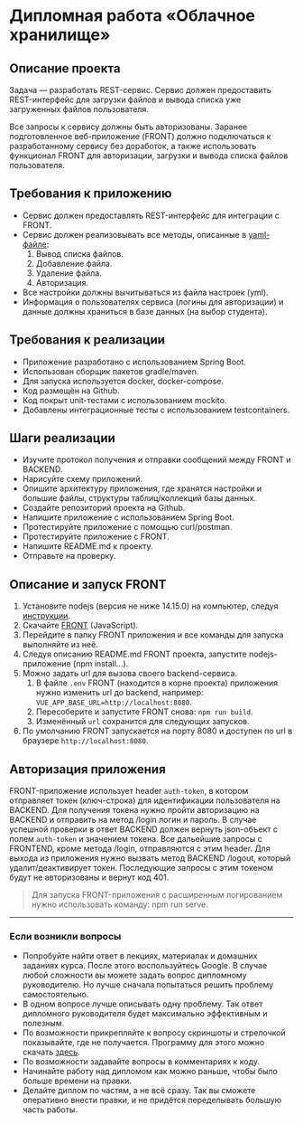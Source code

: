 # Дипломная работа «Облачное хранилище»## Описание проектаЗадача — разработать REST-сервис. Сервис должен предоставить REST-интерфейс для загрузки файлов и вывода списка уже загруженных файлов пользователя. Все запросы к сервису должны быть авторизованы. Заранее подготовленное веб-приложение (FRONT) должно подключаться к разработанному сервису без доработок, а также использовать функционал FRONT для авторизации, загрузки и вывода списка файлов пользователя.## Требования к приложению- Сервис должен предоставлять REST-интерфейс для интеграции с FRONT.- Сервис должен реализовывать все методы, описанные в [yaml-файле](./CloudServiceSpecification.yaml):  1. Вывод списка файлов.  2. Добавление файла.  3. Удаление файла.  4. Авторизация.- Все настройки должны вычитываться из файла настроек (yml).- Информация о пользователях сервиса (логины для авторизации) и данные должны храниться в базе данных (на выбор студента).## Требования к реализации- Приложение разработано с использованием Spring Boot.- Использован сборщик пакетов gradle/maven.- Для запуска используется docker, docker-compose.- Код размещён на Github.- Код покрыт unit-тестами с использованием mockito.- Добавлены интеграционные тесты с использованием testcontainers.## Шаги реализации- Изучите протокол получения и отправки сообщений между FRONT и BACKEND.- Нарисуйте схему приложений.- Опишите архитектуру приложения, где хранятся настройки и большие файлы, структуры таблиц/коллекций базы данных.- Создайте репозиторий проекта на Github.- Напишите приложение с использованием Spring Boot.- Протестируйте приложение с помощью curl/postman.- Протестируйте приложение с FRONT.- Напишите README.md к проекту.- Отправьте на проверку.## Описание и запуск FRONT1. Установите nodejs (версия не ниже 14.15.0) на компьютер, следуя [инструкции](https://nodejs.org/ru/download/).2. Скачайте [FRONT](./netology-diplom-frontend) (JavaScript).3. Перейдите в папку FRONT приложения и все команды для запуска выполняйте из неё.4. Следуя описанию README.md FRONT проекта, запустите nodejs-приложение (npm install...).5. Можно задать url для вызова своего backend-сервиса.    1. В файле `.env` FRONT (находится в корне проекта) приложения нужно изменить url до backend, например: `VUE_APP_BASE_URL=http://localhost:8080`.    2. Пересоберите и запустите FRONT снова: `npm run build`.    3. Изменённый `url` сохранится для следующих запусков.6. По умолчанию FRONT запускается на порту 8080 и доступен по url в браузере `http://localhost:8080`.## Авторизация приложенияFRONT-приложение использует header `auth-token`, в котором отправляет токен (ключ-строка) для идентификации пользователя на BACKEND.Для получения токена нужно пройти авторизацию на BACKEND и отправить на метод /login логин и пароль. В случае успешной проверки в ответ BACKEND должен вернуть json-объектс полем `auth-token` и значением токена. Все дальейшие запросы с FRONTEND, кроме метода /login, отправляются с этим header.Для выхода из приложения нужно вызвать метод BACKEND /logout, который удалит/деактивирует токен. Последующие запросы с этим токеном будут не авторизованы и вернут код 401.> Для запуска FRONT-приложения с расширенным логированием нужно использовать команду: npm run serve.____________### Если возникли вопросы- Попробуйте найти ответ в лекциях, материалах и домашних заданиях курса. После этого воспользуйтесь Google. В случае любой сложности вы можете задать вопрос дипломному руководителю. Но лучше сначала попытаться решить проблему самостоятельно.- В одном вопросе лучше описывать одну проблему. Так ответ дипломного руководителя будет максимально эффективным и полезным.- По возможности прикрепляйте к вопросу скриншоты и стрелочкой показывайте, где не получается. Программу для этого можно скачать [здесь](https://app.prntscr.com/ru/).- По возможности задавайте вопросы в комментариях к коду.- Начинайте работу над дипломом как можно раньше, чтобы было больше времени на правки.- Делайте диплом по частям, а не всё сразу. Так вы сможете оперативно внести правки, и не придётся переделывать большую часть работы. 